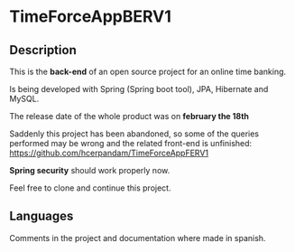 # TimeForceAppBERV1

## Description

This is the **back-end** of an open source project for an online time banking.

Is being developed with Spring (Spring boot tool), JPA, Hibernate and MySQL.

The release date of the whole product was on **february the 18th**

Saddenly this project has been abandoned, so some of the queries performed may be wrong and the related front-end is unfinished: https://github.com/hcerpandam/TimeForceAppFERV1

**Spring security** should work properly now.

Feel free to clone and continue this project.

## Languages

Comments in the project and documentation where made in spanish.
